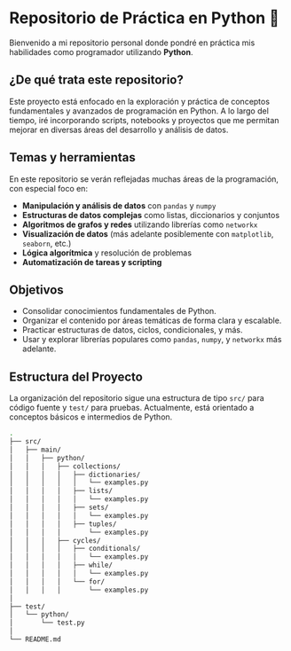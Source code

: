 # Repositorio de Práctica en Python 🐍

Bienvenido a mi repositorio personal donde pondré en práctica mis habilidades como programador utilizando **Python**.

## ¿De qué trata este repositorio?

Este proyecto está enfocado en la exploración y práctica de conceptos fundamentales y avanzados de programación en Python. A lo largo del tiempo, iré incorporando scripts, notebooks y proyectos que me permitan mejorar en diversas áreas del desarrollo y análisis de datos.

## Temas y herramientas

En este repositorio se verán reflejadas muchas áreas de la programación, con especial foco en:

- **Manipulación y análisis de datos** con `pandas` y `numpy`
- **Estructuras de datos complejas** como listas, diccionarios y conjuntos
- **Algoritmos de grafos y redes** utilizando librerías como `networkx`
- **Visualización de datos** (más adelante posiblemente con `matplotlib`, `seaborn`, etc.)
- **Lógica algorítmica** y resolución de problemas
- **Automatización de tareas y scripting**

## Objetivos

- Consolidar conocimientos fundamentales de Python.
- Organizar el contenido por áreas temáticas de forma clara y escalable.
- Practicar estructuras de datos, ciclos, condicionales, y más.
- Usar y explorar librerías populares como `pandas`, `numpy`, y `networkx` más adelante.

## Estructura del Proyecto

La organización del repositorio sigue una estructura de tipo `src/` para código fuente y `test/` para pruebas. Actualmente, está orientado a conceptos básicos e intermedios de Python.

```bash
.
├── src/             
│   ├── main/
│   │   ├── python/      
│   │   │   ├── collections/     
│   │   │   │   ├── dictionaries/
│   │   │   │   │   └── examples.py 
│   │   │   │   ├── lists/
│   │   │   │   │   └── examples.py
│   │   │   │   ├── sets/
│   │   │   │   │   └── examples.py
│   │   │   │   ├── tuples/
│   │   │   │       └── examples.py
│   │   │   ├── cycles/
│   │   │   │   ├── conditionals/
│   │   │   │   │   └── examples.py
│   │   │   │   ├── while/
│   │   │   │   │   └── examples.py
│   │   │   │   └── for/
│   │   │   │       └── examples.py
│
├── test/
│   └── python/
│       └── test.py      
│
└── README.md